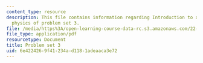 ```yaml
---
content_type: resource
description: This file contains information regarding Introduction to applied nuclear
  physics of problem set 3.
file: /media/https%3A/open-learning-course-data-rc.s3.amazonaws.com/22-02-introduction-to-applied-nuclear-physics-spring-2012/6e4224269f41234ad1181adeaaca3e72_MIT22_02S12_pset3.pdf
file_type: application/pdf
resourcetype: Document
title: Problem set 3
uid: 6e422426-9f41-234a-d118-1adeaaca3e72
---
```

